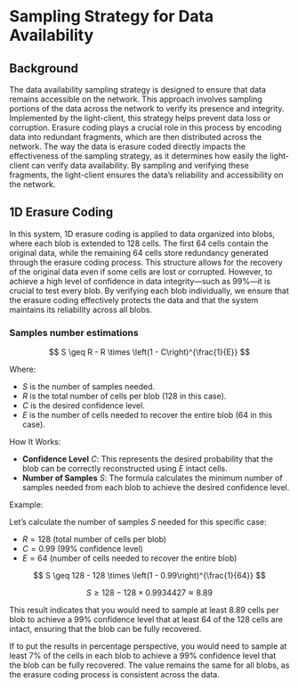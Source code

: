 # Sampling Strategy for Data Availability

## Background

The data availability sampling strategy is designed to ensure that data remains accessible on the network. This approach involves sampling portions of the data across the network to verify its presence and integrity. Implemented by the light-client, this strategy helps prevent data loss or corruption. Erasure coding plays a crucial role in this process by encoding data into redundant fragments, which are then distributed across the network. The way the data is erasure coded directly impacts the effectiveness of the sampling strategy, as it determines how easily the light-client can verify data availability. By sampling and verifying these fragments, the light-client ensures the data’s reliability and accessibility on the network.

## 1D Erasure Coding

In this system, 1D erasure coding is applied to data organized into blobs, where each blob is extended to 128 cells. The first 64 cells contain the original data, while the remaining 64 cells store redundancy generated through the erasure coding process. This structure allows for the recovery of the original data even if some cells are lost or corrupted. However, to achieve a high level of confidence in data integrity—such as 99%—it is crucial to test every blob. By verifying each blob individually, we ensure that the erasure coding effectively protects the data and that the system maintains its reliability across all blobs.

### Samples number estimations

$$
S \geq R - R \times \left(1 - C\right)^{\frac{1}{E}}
$$

Where:

- $S$ is the number of samples needed.
- $R$ is the total number of cells per blob (128 in this case).
- $C$ is the desired confidence level.
- $E$ is the number of cells needed to recover the entire blob (64 in this case).

How It Works:

- **Confidence Level** $C$: This represents the desired probability that the blob can be correctly reconstructed using $E$ intact cells.
- **Number of Samples** $S$: The formula calculates the minimum number of samples needed from each blob to achieve the desired confidence level.

Example:

Let’s calculate the number of samples $S$ needed for this specific case:

- $R = 128$ (total number of cells per blob)
- $C = 0.99$ (99% confidence level)
- $E = 64$ (number of cells needed to recover the entire blob)

$$
S \geq 128 - 128 \times \left(1 - 0.99\right)^{\frac{1}{64}}
$$

$$
S \geq 128 - 128 \times 0.9934427 \approx 8.89
$$

This result indicates that you would need to sample at least 8.89 cells per blob to achieve a 99% confidence level that at least 64 of the 128 cells are intact, ensuring that the blob can be fully recovered.

If to put the results in percentage perspective, you would need to sample at least 7% of the cells in each blob to achieve a 99% confidence level that the blob can be fully recovered. The value remains the same for all blobs, as the erasure coding process is consistent across the data.
